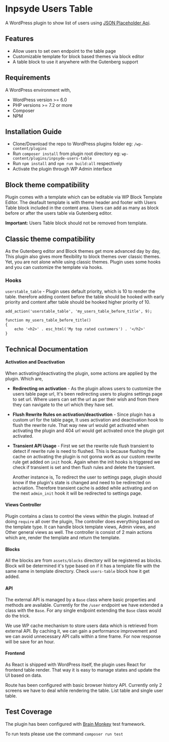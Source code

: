 # Inpsyde Users Table

A WordPress plugin to show list of users using [JSON Placeholder Api](https://jsonplaceholder.typicode.com/).

## Features
- Allow users to set own endpoint to the table page
- Customizable template for block based themes via block editor
- A table block to use it anywhere with the Gutenberg support

## Requirements
A WordPress environment with,
- WordPress version >= 6.0
- PHP versions >= 7.2 or more
- Composer
- NPM

## Installation Guide
- Clone/Download the repo to WordPress plugins folder eg: `/wp-content/plugins`
- Run `composer install` from plugin root directory eg: `wp-content/plugins/inpsyde-users-table`
- Run `npm install` and `npm run build:all` respectively
- Activate the plugin through WP Admin interface


## Block theme compatibility
Plugin comes with a template which can be editable via WP Block Template Editor. The deafault template is with theme header and footer with Users Table block included in the content area. Users can add as many as block before or after the users table via Gutenberg editor.

**Important:** Users Table block should not be removed from template.


## Classic theme compatibility
As the Gutenberg editor and Block themes get more advanced day by day, This plugin also gives more flexibility to block themes over classic themes. Yet, you are not alone while using classic themes. Plugin uses some hooks and you can customize the template via hooks.

### Hooks

`userstable_table` - Plugin uses default priority, which is 10 to render the table. therefore adding content before the table should be hooked with early priority and content after table should be hooked higher priority of 10.

```
add_action('userstable_table', 'my_users_table_before_title', 9);

function my_users_table_before_title()
{
    echo '<h2>' . esc_html('My top rated customers') . '</h2>'
}
```

## Technical Documentation

#### Activation and Deactivation
When activating/deactivating the plugin, some actions are applied by the plugin. Which are,

- **Redirecting on activation** - As the plugin allows users to customize the users table page url, It's been redirecting users to plugins settings page to set url. Where users can set the url as per their wish and from there they can navigate to the url which they have set.

- **Flush Rewrite Rules on activation/deactivation** - Since plugin has a custom url for the table page, It uses activation and deactivation hook to flush the rewrite rule. That way new url would get activated when activating the plugin and 404 url would get activated once the plugin got activated.

- **Transient API Usage** - First we set the rewrite rule flush transient to detect if rewrite rule is need to flushed. This is because flushing the cache on activating the plugin is not gonna work as our custom rewrite rule get added on `init` hook. Again when the init hooks is triggered we check if transient is set and then flush rules and delete the transient.

  Another instance is, To redirect the user to settings page, plugin should know if the plugin's state is changed and need to be redirected on actviation. Therefore transient cache is added while activating and on the next `admin_init` hook it will be redirected to settings page.


#### Views Controller

Plugin contains a class to control the views within the plugin. Instead of doing `require` all over the plugin, The controller does everything based on the template type. It can handle block template views, Admin views, and Other general views as well. The controller is consist of 2 main actions which are, render the template and return the template.

#### Blocks

All the blocks are from `assets/blocks` directory will be registered as blocks. Block will be determined it's type based on if it has a template file with the same name in template directory. Check `users-table` block how it get added.

#### API

The external API is managed by a `Base` class where basic properties and methods are available. Currently for the `/user` endpoint we have extended a class with the `Base`. For any single endpoint extending the `Base` class would do the trick.

We use WP cache mechanism to store users data which is retrieved from external API. By caching it, we can gain a performance improvement and we can avoid unnecessary API calls within a time frame. For now response will be save for an hour.

#### Frontend

As React is shipped with WordPress itself, the plugin uses React for frontend table render. That way it is easy to manage states and update the UI based on data.

Route has been configured with basic browser history API. Currently only 2 screens we have to deal while rendering the table. List table and single user table.

## Test Coverage

The plugin has been configured with [Brain Monkey](https://giuseppe-mazzapica.gitbook.io/brain-monkey/) test framework.

To run tests please use the command `composer run test`
